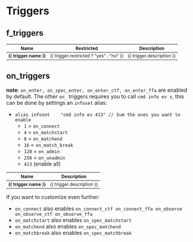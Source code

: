 ---
---

<script setup>
import fTriggers from './../../data/ezquake/f_triggers.json'
import onTriggers from './../../data/ezquake/on_triggers.json'
</script>

# Triggers

## f_triggers

<table style="font-size: 0.85em">
    <thead>
        <tr>
            <th>Name</th>
            <th>Restricted</th>
            <th>Description</th>
        </tr>
    </thead>
    <tbody>
        <tr v-for="trigger in fTriggers">
            <td valign="top">
                <strong>{{ trigger.name }}</strong>
            </td>
            <td valign="top">
                {{ trigger.restricted ? "yes" : "no" }}
            </td>
            <td valign="top">
                {{ trigger.description }}
            </td>
        </tr>
    </tbody>
</table>

## on_triggers

**note**: `on_enter, on_spec_enter, on_enter_ctf, on_enter_ffa` are enabled by default. The other `on_` triggers requires you to call `cmd info ev x`, this can be done by settings an `infoset` alias:
* `alias infoset    "cmd info ev 413" // Sum the ones you want to enable`
  * `1` = `on_connect`
  * `4` = `on_matchstart`
  * `8` = `on_matchend`
  * `16` = `on_match_break`
  * `128` = `on_admin`
  * `256` = `on_unadmin`
  * `413` (enable all)

<table style="font-size: 0.85em">
    <thead>
        <tr>
            <th>Name</th>
            <th>Description</th>
        </tr>
    </thead>
    <tbody>
        <tr v-for="trigger in onTriggers">
            <td valign="top">
                <strong>{{ trigger.name }}</strong>
            </td>
            <td valign="top">
                {{ trigger.description }}
            </td>
        </tr>
    </tbody>
</table>

If you want to customize even further:
* `on_connect` also enables `on_connect_ctf on_connect_ffa on_observe on_observe_ctf on_observe_ffa`
* `on_matchstart` also enables `on_spec_matchstart`
* `on_matchend` also enables `on_spec_matchend`
* `on_matchbreak` also enables `on_spec_matchbreak`
  
